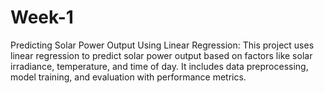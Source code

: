 # Week-1
Predicting Solar Power Output Using Linear Regression: This project uses linear regression to predict solar power output based on factors like solar irradiance, temperature, and time of day. It includes data preprocessing, model training, and evaluation with performance metrics.
